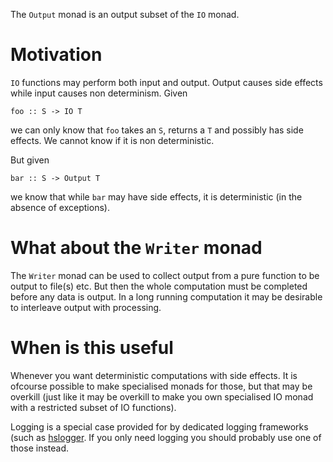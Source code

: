 The `Output` monad is an output subset of the `IO` monad.

# Motivation

`IO` functions may perform both input and output. Output causes side
effects while input causes non determinism. Given

	foo :: S -> IO T

we can only know that `foo` takes an `S`, returns a `T` and
possibly has side effects. We cannot know if it is non
deterministic.

But given

	bar :: S -> Output T

we know that while `bar` may have side effects, it is
deterministic (in the absence of exceptions).

# What about the `Writer` monad

The `Writer` monad can be used to collect output from a pure function
to be output to file(s) etc. But then the whole computation must be
completed before any data is output. In a long running computation it
may be desirable to interleave output with processing.

# When is this useful

Whenever you want deterministic computations with side effects. It
is ofcourse possible to make specialised monads for those, but that
may be overkill (just like it may be overkill to make you own
specialised IO monad with a restricted subset of IO functions).

Logging is a special case provided for by dedicated logging
frameworks (such as
[hslogger](http://hackage.haskell.org/package/hslogger). If you only need
logging you should probably use one of those instead.
